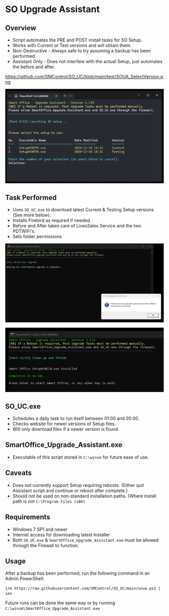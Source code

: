 # SO Upgrade Assistant

## Overview

- Script automates the PRE and POST install tasks for SO Setup.
- Works with Current or Test versions and will obtain them.
- Non-Destructive - Always safe to try assuming a backup has been performed.
- Assistant Only - Does not interfere with the actual Setup, just automates the before and after.

https://github.com/SMControl/SO_UC/blob/main/test/SOUA_SelectVersion.png

![Select Version](https://github.com/SMControl/SO_UC/blob/main/test/SOUA_SelectVersion.png)
  
## Task Performed

- Uses `SO_UC.exe` to download latest Current & Testing Setup versions (See more below).
- Installs Firebird as required if needed.
- Before and After takes care of LivesSales Service and the two PDTWiFi's.
- Sets folder permissions

![OK to Finish](https://github.com/SMControl/SO_UC/blob/main/test/SOUA_OktoFinish.png)

![OK to Start](https://github.com/SMControl/SO_UC/blob/main/test/SOUA_OktoStart.png)

## SO_UC.exe

- Schedules a daily task to run itself between 01:00 and 05:00.
- Checks website for newer versions of Setup files.
- Will only download files if a newer version is found.

## SmartOffice_Upgrade_Assistant.exe
- Executable of this script stored in `C:\winsm` for future ease of use.

## Caveats

- Does not currently support Setup requiring reboots. (Either quit Assistant script and continue or reboot after complete.)
- Should not be used on non-standard installation paths. (Where install path is not `C:\Program Files (x86)`

## Requirements

- Windows 7 SP1 and newer
- Internet access for downloading latest Installer
- Both  `SO_UC.exe` & `SmartOffice_Upgrade_Assistant.exe` must be allowed through the Firewall to function.

## Usage

After a backup has been performed; run the following command in an Admin PowerShell:
```
irm https://raw.githubusercontent.com/SMControl/SO_UC/main/soua.ps1 | iex
```
Future runs can be done the same way or by running `C:\winsm\SmartOffice_Upgrade_Assistant.exe`

